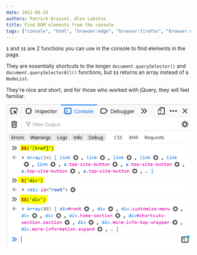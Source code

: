 ```yaml
---
date: 2021-06-24
authors: Patrick Brosset, Alex Lakatos
title: Find DOM elements from the console
tags: ["console", "html", "browser:edge", "browser:firefox", "browser:chrome", "browser:safari", "browser:polypane"]
---
```

`$` and `$$` are 2 functions you can use in the console to find elements in the page.

They are essentially shortcuts to the longer `document.querySelector()` and `document.querySelectorAll()` functions, but `$$` returns an array instead of a `NodeList`.

They're nice and short, and for those who worked with jQuery, they will feel familiar.

![Firefox's console panel, showing 3 different examples of using the $ and $$ built-in console functions](/assets/img/query-dom-from-console.png)
